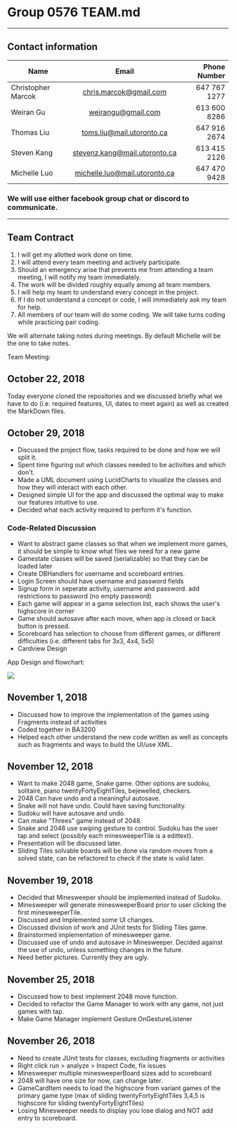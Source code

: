 # Group 0576 TEAM.md
---
## Contact information

Name | Email | Phone Number
--- | :---: | ---:
Christopher Marcok | chris.marcok@gmail.com | 647 767 1277 
Weiran Gu | weirangu@gmail.com | 613 600 8286
Thomas Liu | toms.liu@mail.utoronto.ca | 647 916 2674
Steven Kang | stevenz.kang@mail.utoronto.ca | 613 415 2126
Michelle Luo | michelle.luo@mail.utoronto.ca | 647 470 9428

### We will use either facebook group chat or discord to communicate.
---
## Team Contract
1. I will get my allotted work done on time.
2.  I will attend every team meeting and actively participate.
3. Should an emergency arise that prevents me from attending a team meeting, I will notify my team immediately.
4. The work will be divided roughly equally among all team members.
5. I will help my team to understand every concept in the project.
6. If I do not understand a concept or code, I will immediately ask my team for help.
7. All members of our team will do some coding. We will take turns coding while practicing pair coding.

We will alternate taking notes during meetings. By default Michelle will be the one to take notes.

Team Meeting:
## October 22, 2018

Today everyone cloned the repositories and we discussed briefly what we have to do (i.e.
required features, UI, dates to meet again) as well as created the MarkDown files.

## October 29, 2018

* Discussed the project flow, tasks required to be done and how we will split it.
* Spent time figuring out which classes needed to be activities and which don't.
* Made a UML document using LucidCharts to visualize the classes and how they will interact with each other.
* Designed simple UI for the app and discussed the optimal way to make our features intuitive to use.
* Decided what each activity required to perform it's function.

### Code-Related Discussion

* Want to abstract game classes so that when we implement more games, it should be simple to know what files we need for a new game
* Gamestate classes will be saved (serializable) so that they can be loaded later
* Create DBHandlers for username and scoreboard entries.
* Login Screen should have username and password fields
* Signup form in seperate activity, username and password. add restrictions to password (no empty password)
* Each game will appear in a game selection list, each shows the user's highscore in corner
* Game should autosave after each move, when app is closed or back button is pressed.
* Scoreboard has selection to choose from different games, or different difficulties (i.e. different tabs for 3x3, 4x4, 5x5)
* Cardview Design

App Design and flowchart:

![](https://i.imgur.com/IAsIdsR.jpg)

## November 1, 2018

* Discussed how to improve the implementation of the games using Fragments instead of activities
* Coded together in BA3200
* Helped each other understand the new code written as well as concepts such as fragments and ways
to build the UI/use XML.

## November 12, 2018

* Want to make 2048 game, Snake game. Other options are sudoku, solitaire, piano twentyFortyEightTiles, bejewelled, checkers.
* 2048 Can have undo and a meaningful autosave.
* Snake will not have undo. Could have saving functionality.
* Sudoku will have autosave and undo.
* Can make "Threes" game instead of 2048.
* Snake and 2048 use swiping gesture to control. Sudoku has the user tap and select (possibly each minesweeperTile is a edittext).
* Presentation will be discussed later.
* Sliding Tiles solvable boards will be done via random moves from a solved state, can be refactored to check if the state is valid later.

## November 19, 2018

* Decided that Minesweeper should be implemented instead of Sudoku.
* Minesweeper will generate minesweeperBoard prior to user clicking the first minesweeperTile.
* Discussed and Implemented some UI changes.
* Discussed division of work and JUnit tests for Sliding Tiles game.
* Brainstormed implementation of minesweeper game.
* Discussed use of undo and autosave in Minesweeper. Decided against the use of undo, unless something changes in the future.
* Need better pictures. Currently they are ugly.

## November 25, 2018

* Discussed how to best implement 2048 move function.
* Decided to refactor the Game Manager to work with any game, not just games with tap.
* Make Game Manager implement Gesture.OnGestureListener

## November 26, 2018

* Need to create JUnit tests for classes, excluding fragments or activities
* Right click run > analyze > Inspect Code, fix issues
* Minesweeper multiple minesweeperBoard sizes add to scoreboard
* 2048 will have one size for now, can change later.
* GameCardItem needs to load the highscore from variant games of the primary game type (max of sliding twentyFortyEightTiles 3,4,5 is highscore for sliding twentyFortyEightTiles)
* Losing Minesweeper needs to display you lose dialog and NOT add entry to scoreboard.